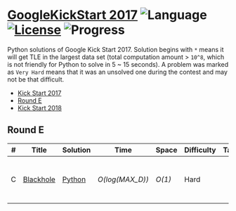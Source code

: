 # [GoogleKickStart 2017](https://codingcompetitions.withgoogle.com/kickstart) ![Language](https://img.shields.io/badge/language-Python-orange.svg) [![License](https://img.shields.io/badge/license-MIT-blue.svg)](./LICENSE) ![Progress](https://img.shields.io/badge/progress-1%20%2F%2021-ff69b4.svg)

Python solutions of Google Kick Start 2017. Solution begins with `*` means it will get TLE in the largest data set (total computation amount > `10^8`, which is not friendly for Python to solve in 5 ~ 15 seconds). A problem was marked as `Very Hard` means that it was an unsolved one during the contest and may not be that difficult.

* [Kick Start 2017](https://github.com/kamyu104/GoogleKickStart-2017)
* [Round E](https://github.com/kamyu104/GoogleKickStart-2017#round-e)
* [Kick Start 2018](https://github.com/kamyu104/GoogleKickStart-2018)

## Round E
| # | Title | Solution | Time | Space | Difficulty | Tag | Note |
|---| ----- | -------- | ---- | ----- | ---------- | --- | ---- |
|C| [Blackhole](https://codingcompetitions.withgoogle.com/kickstart/round/0000000000201bfe/0000000000201b78)| [Python](./Round%20E/blackhole.py)| _O(log(MAX_D))_ | _O(1)_ | Hard | | Matrix Rotation, Binary Search, Geometry |
